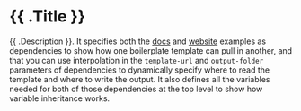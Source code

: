 # {{ .Title }}

{{ .Description }}. It specifies both the
[docs](/examples/docs) and [website](/examples/website) examples as dependencies to show how one boilerplate template
can pull in another, and that you can use interpolation in the `template-url` and `output-folder` parameters of
dependencies to dynamically specify where to read the template and where to write the output. It also defines all the
variables needed for both of those dependencies at the top level to show how variable inheritance works.
